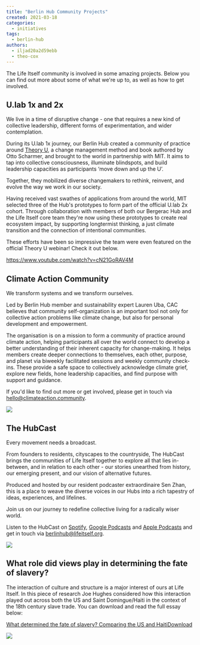 ```yaml
---
title: "Berlin Hub Community Projects"
created: 2021-03-18
categories: 
  - initiatives
tags: 
  - berlin-hub
authors: 
  - iljad20a2d59ebb
  - theo-cox
---
```


The Life Itself community is involved in some amazing projects. Below you can find out more about some of what we're up to, as well as how to get involved.

## U.lab 1x and 2x

We live in a time of disruptive change - one that requires a new kind of collective leadership, different forms of experimentation, and wider contemplation. 

During its U.lab 1x journey, our Berlin Hub created a community of practice around [Theory U](https://www.presencing.org/aboutus/theory-u), a change management method and book authored by Otto Scharmer, and brought to the world in partnership with MIT. It aims to tap into collective consciousness, illuminate blindspots, and build leadership capacities as participants ‘move down and up the U’. 

Together, they mobilized diverse changemakers to rethink, reinvent, and evolve the way we work in our society. 

Having received vast swathes of applications from around the world, MIT selected three of the Hub's prototypes to form part of the official U.lab 2x cohort. Through collaboration with members of both our Bergerac Hub and the Life Itself core team they're now using these prototypes to create real ecosystem impact, by supporting longtermist thinking, a just climate transition and the connection of intentional communities.

These efforts have been so impressive the team were even featured on the official Theory U webinar! Check it out below.

https://www.youtube.com/watch?v=cN21GoRAV4M

## Climate Action Community

We transform systems and we transform ourselves.

Led by Berlin Hub member and sustainability expert Lauren Uba, CAC believes that community self-organization is an important tool not only for collective action problems like climate change, but also for personal development and empowerment.

The organisation is on a mission to form a community of practice around climate action, helping participants all over the world connect to develop a better understanding of their inherent capacity for change-making. It helps members create deeper connections to themselves, each other, purpose, and planet via biweekly facilitated sessions and weekly community check-ins. These provide a safe space to collectively acknowledge climate grief, explore new fields, hone leadership capacities, and find purpose with support and guidance.

If you'd like to find out more or get involved, please get in touch via [hello@climateaction.community](mailto:hello@climateaction.community).

![](/assets/images/cac-logo-blue.png)

## The HubCast

Every movement needs a broadcast.

From founders to residents, cityscapes to the countryside, The HubCast brings the communities of Life Itself together to explore all that lies in-between, and in relation to each other - our stories unearthed from history, our emerging present, and our vision of alternative futures.

Produced and hosted by our resident podcaster extraordinaire Sen Zhan, this is a place to weave the diverse voices in our Hubs into a rich tapestry of ideas, experiences, and lifelines.

Join us on our journey to redefine collective living for a radically wiser world.

Listen to the HubCast on [Spotify](https://open.spotify.com/show/5ExBgcxpOyQEQOe9tXB0IE?si=YfyF_dyNSnKHultA5U4dGQ), [Google Podcasts](https://podcasts.google.com/feed/aHR0cHM6Ly93d3cuc3ByZWFrZXIuY29tL3Nob3cvNDc0MTE5Ni9lcGlzb2Rlcy9mZWVk) and [Apple Podcasts](https://podcasts.apple.com/us/podcast/hubcast/id1548190164?uo=4) and get in touch via [berlinhub@lifeitself.org](mailto:berlinhub@lifeitself.org).

![](/assets/images/HubCast-Logo.png)

## What role did views play in determining the fate of slavery?

The interaction of culture and structure is a major interest of ours at Life Itself. In this piece of research Joe Hughes considered how this interaction played out across both the US and Saint Domingue/Haiti in the context of the 18th century slave trade. You can download and read the full essay below:

[What determined the fate of slavery? Comparing the US and Haiti](/assets/What-determined-the-fate-of-slavery-comparing-the-US-and-Haiti-1.pdf)[Download](/assets/What-determined-the-fate-of-slavery-comparing-the-US-and-Haiti-1.pdf)

![](/assets/images/360_F_171263068_RKcRfXvb94C9eiMAhlQhvaxiaLIaII4Z.png)
